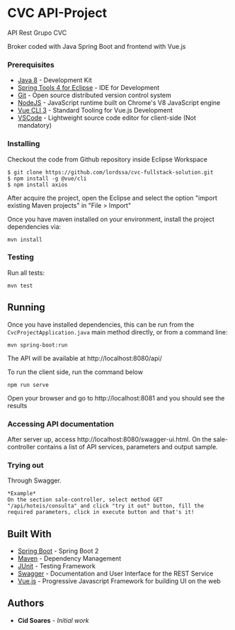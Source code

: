 # CVC API-Project

API Rest Grupo CVC 

Broker coded with Java Spring Boot and frontend with Vue.js


### Prerequisites

* [Java 8](https://www.java.com/pt_BR/download/) - Development Kit 
* [Spring Tools 4 for Eclipse](https://spring.io/tools) - IDE for Development
* [Git](https://git-scm.com/downloads) - Open source distributed version control system
* [NodeJS](https://nodejs.org) - JavaScript runtime built on Chrome's V8 JavaScript engine
* [Vue CLI 3](https://cli.vuejs.org) - Standard Tooling for Vue.js Development
* [VSCode](https://code.visualstudio.com) - Lightweight source code editor for client-side (Not mandatory)

### Installing

Checkout the code from Github repository inside Eclipse Workspace 
```
$ git clone https://github.com/lordssa/cvc-fullstack-solution.git
$ npm install -g @vue/cli
$ npm install axios
```

After acquire the project, open the Eclipse and select the option "import existing Maven projects" in "File > Import"

Once you have maven installed on your environment, install the project dependencies via:

```
mvn install
```

### Testing

Run all tests:
```
mvn test
```

## Running

Once you have installed dependencies, this can be run from the `CvcProjectApplication.java` main method directly,
or from a command line:
```
mvn spring-boot:run
```

The API will be available at http://localhost:8080/api/ 


To run the client side, run the command below
```
npm run serve
```
Open your browser and go to http://localhost:8081 and you should see the results


### Accessing API documentation

After server up, access http://localhost:8080/swagger-ui.html. On the sale-controller contains a list of API services, parameters and output sample. 

### Trying out

Through Swagger.
```
*Example*
On the section sale-controller, select method GET "/api/hoteis/consulta" and click "try it out" button, fill the required parameters, click in execute button and that's it!
```
## Built With

* [Spring Boot](https://spring.io/projects/spring-boot) - Spring Boot 2
* [Maven](https://maven.apache.org/) - Dependency Management
* [JUnit](https://junit.org/) - Testing Framework
* [Swagger](https://swagger.io/) - Documentation and User Interface for the REST Service
* [Vue.js](https://vuejs.org/) - Progressive Javascript Framework for building UI on the web

## Authors

* **Cid Soares** - *Initial work* 



